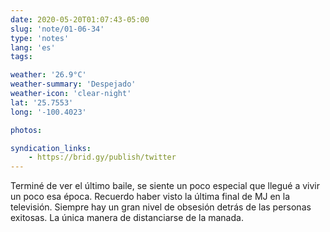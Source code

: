 ```yaml
---
date: 2020-05-20T01:07:43-05:00
slug: 'note/01-06-34'
type: 'notes'
lang: 'es'
tags:

weather: '26.9°C'
weather-summary: 'Despejado'
weather-icon: 'clear-night'
lat: '25.7553'
long: '-100.4023'

photos:

syndication_links:
    - https://brid.gy/publish/twitter
---
```

Terminé de ver el último baile, se siente un poco especial que llegué a vivir un poco esa época. Recuerdo haber visto la última final de MJ en la televisión. 
Siempre hay un gran nivel de obsesión detrás de las personas exitosas. La única manera de distanciarse de la manada.